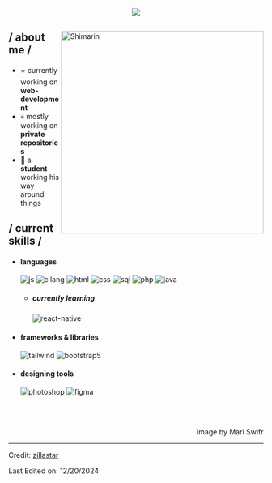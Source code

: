 <p align = center ><img src="https://imgur.com/Kgbv9n7.png"> </p>

<div>

<img align="right" width="400" alt="Shimarin" src="https://i.pinimg.com/736x/cc/76/b1/cc76b11261732efcee794c30f198145e.jpg"/>

<h2> / about me /</h2>
  
- ⭐ currently working on **web-development**
- 💀 mostly working on **private repositories**
- 👾 a **student** working his way around things
  
<h2> / current skills / </h2>
  
- <h4> languages </h4>
  <img src = "https://img.shields.io/badge/JavaScript-323330?style=for-the-badge&logo=javascript&logoColor=F7DF1E" alt = "js" />
  <img src = "https://img.shields.io/badge/C-A8B9CC?style=for-the-badge&logoColor=white&whitestyle=for-the-badge" alt = "c lang" />
  <img src = "https://img.shields.io/badge/HTML5-E34F26?style=for-the-badge&logo=html5&logoColor=white" alt = "html" />
  <img src = "https://img.shields.io/badge/CSS3-1572B6?style=for-the-badge&logo=css3&logoColor=white" alt = "css" />
  <img src = "https://img.shields.io/badge/-SQL-000?style=for-the-badge&logo=MySQL&logoColor=4479A1" alt = "sql" />
  <img src = "https://img.shields.io/badge/PHP-777BB4?style=for-the-badge&logo=php&logoColor=white" alt = "php" />
  <img src = "https://img.shields.io/badge/java-%23ED8B00.svg?style=for-the-badge&logo=java&logoColor=white" alt = "java" />
  
  - <h5> currently learning </h5>
    <img src = "https://img.shields.io/badge/react_native-%2320232a.svg?style=for-the-badge&logo=react&logoColor=%2361DAFB" alt = "react-native" />
  
- <h4> frameworks & libraries </h4>
  <img src = "https://img.shields.io/badge/Tailwind_CSS-grey?style=for-the-badge&logo=tailwind-css&logoColor=38B2AC" alt = "tailwind" />
  <img src = "https://img.shields.io/badge/bootstrap-%23563D7C.svg?style=for-the-badge&logo=bootstrap&logoColor=white" alt = "bootstrap5" />
  
- <h4> designing tools </h4>
  <img src = "https://img.shields.io/badge/adobe%20photoshop-%2331A8FF.svg?style=for-the-badge&logo=adobe%20photoshop&logoColor=white" alt = "photoshop" />
  <img src = "https://img.shields.io/badge/figma-%23F24E1E.svg?style=for-the-badge&logo=figma&logoColor=white" alt = "figma" />
  
  </br></br>
  
<div align="right">
<a>Image by Mari Swifr</a>
  </div>
  </div>

------
Credit: [zillastar](https://github.com/zillastar)

Last Edited on: 12/20/2024

